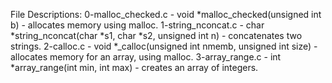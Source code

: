 File Descriptions:
0-malloc_checked.c - void *malloc_checked(unsigned int b) - allocates memory using malloc.
1-string_nconcat.c - char *string_nconcat(char *s1, char *s2, unsigned int n) - concatenates two strings.
2-calloc.c - void *_calloc(unsigned int nmemb, unsigned int size) - allocates memory for an array, using malloc.
3-array_range.c - int *array_range(int min, int max) - creates an array of integers.
